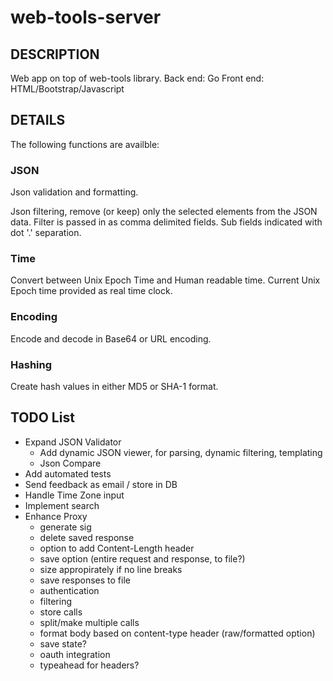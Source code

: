 web-tools-server
================

## DESCRIPTION

Web app on top of web-tools library.
Back end: Go
Front end: HTML/Bootstrap/Javascript

## DETAILS

The following functions are availble:

### JSON

Json validation and formatting.

Json filtering, remove (or keep) only the selected elements from the JSON data.
Filter is passed in as comma delimited fields. Sub fields indicated with dot '.' separation.

### Time

Convert between Unix Epoch Time and Human readable time.
Current Unix Epoch time provided as real time clock.

### Encoding

Encode and decode in Base64 or URL encoding.

### Hashing

Create hash values in either MD5 or SHA-1 format. 

## TODO List

- Expand JSON Validator
	- Add dynamic JSON viewer, for parsing, dynamic filtering, templating
	- Json Compare
- Add automated tests
- Send feedback as email / store in DB
- Handle Time Zone input
- Implement search
- Enhance Proxy
	- generate sig
	- delete saved response
	- option to add Content-Length header
	- save option (entire request and response, to file?)
	- size appropirately if no line breaks
	- save responses to file
	- authentication
	- filtering
	- store calls
	- split/make multiple calls
	- format body based on content-type header (raw/formatted option)
	- save state?
	- oauth integration
	- typeahead for headers?